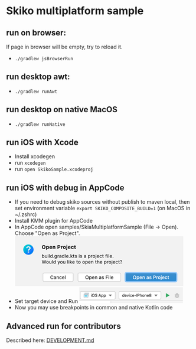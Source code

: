 # Skiko multiplatform sample

## run on browser:
If page in browser will be empty, try to reload it.  
- `./gradlew jsBrowserRun`

## run desktop awt:
- `./gradlew runAwt`

## run desktop on native MacOS
- `./gradlew runNative`

## run iOS with Xcode
 - Install xcodegen
 - run `xcodegen`
 - run `open SkikoSample.xcodeproj`

## run iOS with debug in AppCode
 - If you need to debug skiko sources without publish to maven local, then set environment variable `export SKIKO_COMPOSITE_BUILD=1` (on MacOS in ~/.zshrc)
 - Install KMM plugin for AppCode
 - In AppCode open samples/SkiaMultiplatformSample (File -> Open).
Choose "Open as Project".
![import-build-gradle-project.png](import-build-gradle-project.png)
 - Set target device and Run
![ios-run-in-appcode.png](ios-run-in-appcode.png)
 - Now you may use breakpoints in common and native Kotlin code

## Advanced run for contributors
Described here: [DEVELOPMENT.md](../../DEVELOPMENT.md)

